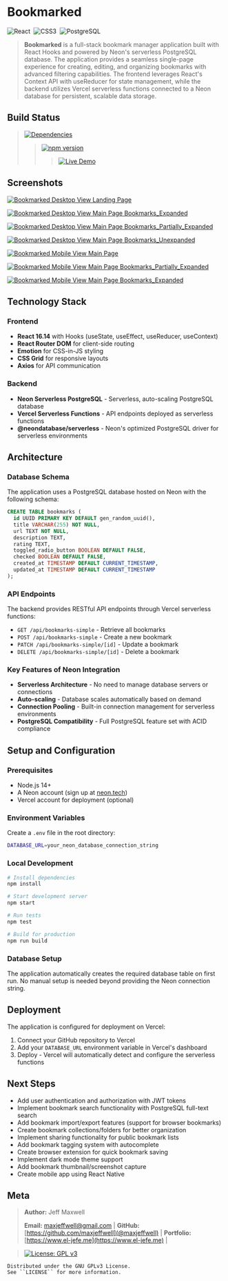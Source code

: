 # Bookmarked
![React](https://img.shields.io/badge/React-badge.svg?style=for-the-badge&logo=react&labelColor=fa625f&logoColor=EDEDED&color=393939) &nbsp;![CSS3](https://img.shields.io/badge/CSS3-badge.svg?style=for-the-badge&logo=css3&labelColor=fa625f&logoColor=EDEDED&color=393939) &nbsp;![PostgreSQL](https://img.shields.io/badge/PostgreSQL-badge.svg?style=for-the-badge&logo=postgresql&labelColor=fa625f&logoColor=EDEDED&color=393939)

>**Bookmarked** is a full-stack bookmark manager application built with React Hooks and powered by Neon's serverless PostgreSQL database. The application provides a seamless single-page experience for creating, editing, and organizing bookmarks with advanced filtering capabilities. The frontend leverages React's Context API with useReducer for state management, while the backend utilizes Vercel serverless functions connected to a Neon database for persistent, scalable data storage.

## Build Status

>[![Dependencies](https://img.shields.io/badge/dependencies-up%20to%20date-393939.svg?style=style-for-the-badge&logo=appveyor&labelColor=fa625f&logoColor=EDEDED&color=393939)](https://github.com/maxjeffwell/bookmarks-react-hooks)
>>[![npm version](https://img.shields.io/badge/npm%20package-6.4.1-ededed.svg?logo=npm&style=style-for-the-badge&labelColor=fa625f&logoColor=EDEDED&color=393939)](https://badge.fury.io/js/npm)
>>
>>>[![Live Demo](https://img.shields.io/badge/demo-online-393939.svg?style=style-for-the-badge&logo=vercel&logoColor=EDEDED&labelColor=fa625f&color=393939)](https://bookmarks-react-hooks.vercel.app/)
>
>
>

## Screenshots

[![Bookmarked Desktop View Landing Page](https://i.gyazo.com/abee754487f39b7b32185a227e1fe4ae.png)](https://gyazo.com/abee754487f39b7b32185a227e1fe4ae)

[![Bookmarked Desktop View Main Page Bookmarks_Expanded](https://i.gyazo.com/5fdf1017422df4223688a46c23d2e637.png)](https://gyazo.com/5fdf1017422df4223688a46c23d2e637)

[![Bookmarked Desktop View Main Page Bookmarks_Partially_Expanded](https://i.gyazo.com/bf4fcc11a68c7c50fe4ac83efc38a320.png)](https://gyazo.com/bf4fcc11a68c7c50fe4ac83efc38a320)

[![Bookmarked Desktop View Main Page Bookmarks_Unexpanded](https://i.gyazo.com/177e8c0c74485d9b986d4ae49970b604.png)](https://gyazo.com/177e8c0c74485d9b986d4ae49970b604)

[![Bookmarked Mobile View Main Page](https://i.gyazo.com/04f8ecfdb1e1fadc76bf3d643f860bb6.png)](https://gyazo.com/04f8ecfdb1e1fadc76bf3d643f860bb6)

[![Bookmarked Mobile View Main Page Bookmarks_Partially_Expanded](https://i.gyazo.com/60fa21a906abe23cd12a6a6bbcbb9f4a.png)](https://gyazo.com/60fa21a906abe23cd12a6a6bbcbb9f4a)

[![Bookmarked Mobile View Main Page Bookmarks_Expanded](https://i.gyazo.com/e3eb48b37f8afeb36c698e1f63c8df5f.png)](https://gyazo.com/e3eb48b37f8afeb36c698e1f63c8df5f)

## Technology Stack

### Frontend
* **React 16.14** with Hooks (useState, useEffect, useReducer, useContext)
* **React Router DOM** for client-side routing
* **Emotion** for CSS-in-JS styling
* **CSS Grid** for responsive layouts
* **Axios** for API communication

### Backend
* **Neon Serverless PostgreSQL** - Serverless, auto-scaling PostgreSQL database
* **Vercel Serverless Functions** - API endpoints deployed as serverless functions
* **@neondatabase/serverless** - Neon's optimized PostgreSQL driver for serverless environments

## Architecture

### Database Schema
The application uses a PostgreSQL database hosted on Neon with the following schema:

```sql
CREATE TABLE bookmarks (
  id UUID PRIMARY KEY DEFAULT gen_random_uuid(),
  title VARCHAR(255) NOT NULL,
  url TEXT NOT NULL,
  description TEXT,
  rating TEXT,
  toggled_radio_button BOOLEAN DEFAULT FALSE,
  checked BOOLEAN DEFAULT FALSE,
  created_at TIMESTAMP DEFAULT CURRENT_TIMESTAMP,
  updated_at TIMESTAMP DEFAULT CURRENT_TIMESTAMP
);
```

### API Endpoints
The backend provides RESTful API endpoints through Vercel serverless functions:

* `GET /api/bookmarks-simple` - Retrieve all bookmarks
* `POST /api/bookmarks-simple` - Create a new bookmark
* `PATCH /api/bookmarks-simple/[id]` - Update a bookmark
* `DELETE /api/bookmarks-simple/[id]` - Delete a bookmark

### Key Features of Neon Integration
* **Serverless Architecture** - No need to manage database servers or connections
* **Auto-scaling** - Database scales automatically based on demand
* **Connection Pooling** - Built-in connection management for serverless environments
* **PostgreSQL Compatibility** - Full PostgreSQL feature set with ACID compliance

## Setup and Configuration

### Prerequisites
* Node.js 14+
* A Neon account (sign up at [neon.tech](https://neon.tech))
* Vercel account for deployment (optional)

### Environment Variables
Create a `.env` file in the root directory:
```bash
DATABASE_URL=your_neon_database_connection_string
```

### Local Development
```bash
# Install dependencies
npm install

# Start development server
npm start

# Run tests
npm test

# Build for production
npm run build
```

### Database Setup
The application automatically creates the required database table on first run. No manual setup is needed beyond providing the Neon connection string.

## Deployment

The application is configured for deployment on Vercel:
1. Connect your GitHub repository to Vercel
2. Add your `DATABASE_URL` environment variable in Vercel's dashboard
3. Deploy - Vercel will automatically detect and configure the serverless functions

## Next Steps

* Add user authentication and authorization with JWT tokens
* Implement bookmark search functionality with PostgreSQL full-text search
* Add bookmark import/export features (support for browser bookmarks)
* Create bookmark collections/folders for better organization
* Implement sharing functionality for public bookmark lists
* Add bookmark tagging system with autocomplete
* Create browser extension for quick bookmark saving
* Implement dark mode theme support
* Add bookmark thumbnail/screenshot capture
* Create mobile app using React Native

## Meta
>**Author:** Jeff Maxwell
>
>**Email:** [maxjeffwell@gmail.com](mailto:maxjeffwell@gmail.com) | **GitHub:** [https://github.com/maxjeffwell](@maxjeffwell) | **Portfolio:** [https://www.el-jefe.me](https://www.el-jefe.me) |

>[![License: GPL v3](https://img.shields.io/badge/License-GPLv3-393939.svg?style=for-the-badge&labelColor=fa625f&logoColor=393939&color=393939)](https://www.gnu.org/licenses/gpl-3.0)

    Distributed under the GNU GPLv3 License.
    See ``LICENSE`` for more information.
